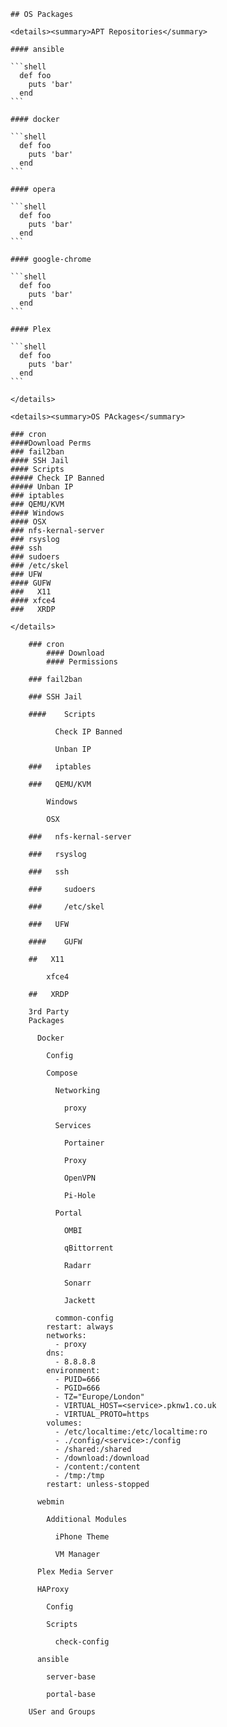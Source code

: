 

	## OS Packages
	
	<details><summary>APT Repositories</summary>
	
	#### ansible

	```shell
	  def foo
		puts 'bar'
	  end
	```
		
	#### docker

	```shell
	  def foo
		puts 'bar'
	  end
	```
		
	#### opera

	```shell
	  def foo
		puts 'bar'
	  end
	```
		
	#### google-chrome

	```shell
	  def foo
		puts 'bar'
	  end
	```
		
	#### Plex

	```shell
	  def foo
		puts 'bar'
	  end
	```

	</details>

	<details><summary>OS PAckages</summary>

	### cron
	####Download Perms
	### fail2ban
	#### SSH Jail
	#### Scripts
	##### Check IP Banned
	##### Unban IP
	### iptables
	### QEMU/KVM
	#### Windows
	#### OSX
	### nfs-kernal-server
	### rsyslog
	### ssh
	### sudoers
	### /etc/skel
	### UFW
	#### GUFW
	###   X11
	#### xfce4
	###   XRDP	
	
	</details>
		
		### cron
			#### Download 
			#### Permissions

		### fail2ban

		### SSH Jail

		####    Scripts

			  Check IP Banned

			  Unban IP

		###   iptables

		###   QEMU/KVM

			Windows

			OSX

		###   nfs-kernal-server

		###   rsyslog

		###   ssh

		###     sudoers

		###     /etc/skel

		###   UFW

		####    GUFW

		##   X11

			xfce4

		##   XRDP

		3rd Party 
		Packages

		  Docker

			Config

			Compose

			  Networking

				proxy

			  Services

				Portainer

				Proxy

				OpenVPN

				Pi-Hole

			  Portal

				OMBI

				qBittorrent

				Radarr

				Sonarr

				Jackett

			  common-config
			restart: always
			networks:
			  - proxy
			dns:
			  - 8.8.8.8
			environment:
			  - PUID=666
			  - PGID=666
			  - TZ="Europe/London"
			  - VIRTUAL_HOST=<service>.pknw1.co.uk
			  - VIRTUAL_PROTO=https
			volumes:
			  - /etc/localtime:/etc/localtime:ro
			  - ./config/<service>:/config
			  - /shared:/shared
			  - /download:/download
			  - /content:/content
			  - /tmp:/tmp
			restart: unless-stopped

		  webmin

			Additional Modules

			  iPhone Theme

			  VM Manager

		  Plex Media Server

		  HAProxy

			Config

			Scripts

			  check-config

		  ansible

			server-base

			portal-base

		USer and Groups
